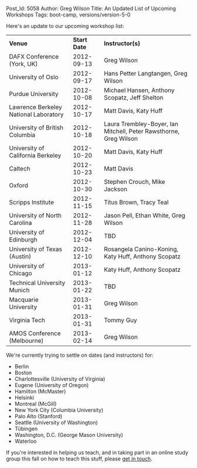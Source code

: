 Post_Id: 5058
Author: Greg Wilson
Title: An Updated List of Upcoming Workshops
Tags: boot-camp, versions/version-5-0

<p>Here's an update to our upcoming workshop list:</p>
<table>
<tbody>
<tr>
<td><strong>Venue</strong></td>
<td><strong>Start Date  </strong></td>
<td><strong>Instructor(s)</strong></td>
</tr>
<tr>
<td>DAFX Conference (York, UK)</td>
<td>2012-09-13</td>
<td>Greg Wilson</td>
</tr>
<tr>
<td>University of Oslo</td>
<td>2012-09-17</td>
<td>Hans Petter Langtangen, Greg Wilson</td>
</tr>
<tr>
<td>Purdue University</td>
<td>2012-10-08</td>
<td>Michael Hansen, Anthony Scopatz, Jeff Shelton</td>
</tr>
<tr>
<td>Lawrence Berkeley National Laboratory</td>
<td>2012-10-17</td>
<td>Matt Davis, Katy Huff</td>
</tr>
<tr>
<td>University of British Columbia</td>
<td>2012-10-18</td>
<td>Laura Trembley-Boyer, Ian Mitchell, Peter Rawsthorne, Greg Wilson</td>
</tr>
<tr>
<td>University of California Berkeley</td>
<td>2012-10-20</td>
<td>Matt Davis, Katy Huff</td>
</tr>
<tr>
<td>Caltech</td>
<td>2012-10-23</td>
<td>Matt Davis</td>
</tr>
<tr>
<td>Oxford</td>
<td>2012-10-30</td>
<td>Stephen Crouch, Mike Jackson</td>
</tr>
<tr>
<td>Scripps Institute</td>
<td>2012-11-15</td>
<td>Titus Brown, Tracy Teal</td>
</tr>
<tr>
<td>University of North Carolina</td>
<td>2012-11-28</td>
<td>Jason Pell, Ethan White, Greg Wilson</td>
</tr>
<tr>
<td>University of Edinburgh</td>
<td>2012-12-04</td>
<td>TBD</td>
</tr>
<tr>
<td>University of Texas (Austin)</td>
<td>2012-12-10</td>
<td>Rosangela Canino-Koning, Katy Huff, Anthony Scopatz</td>
</tr>
<tr>
<td>University of Chicago</td>
<td>2013-01-12</td>
<td>Katy Huff, Anthony Scopatz</td>
</tr>
<tr>
<td>Technical University Munich</td>
<td>2013-01-22</td>
<td>TBD</td>
</tr>
<tr>
<td>Macquarie University</td>
<td>2013-01-31</td>
<td>Greg Wilson</td>
</tr>
<tr>
<td>Virginia Tech</td>
<td>2013-01-31</td>
<td>Tommy Guy</td>
</tr>
<tr>
<td>AMOS Conference (Melbourne)</td>
<td>2013-02-14</td>
<td>Greg Wilson</td>
</tr>
</tbody>
</table>
<p>We're currently trying to settle on dates (and instructors) for:</p>
<ul>
<li>Berlin</li>
<li>Boston</li>
<li>Charlottesville (University of Virginia)</li>
<li>Eugene (University of Oregon)</li>
<li>Hamilton (McMaster)</li>
<li>Helsinki</li>
<li>Montreal (McGill)</li>
<li>New York City (Columbia University)</li>
<li>Palo Alto (Stanford)</li>
<li>Seattle (University of Washington)</li>
<li>T&uuml;bingen</li>
<li>Washington, D.C. (George Mason University)</li>
<li>Waterloo</li>
</ul>
<p>If you're interested in helping us teach, and in taking part in an online study group this fall on how to teach this stuff, please <a href="mailto:{{contact_email}}">get in touch</a>.</p>
